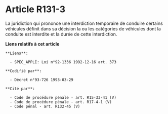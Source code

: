 # Article R131-3

La juridiction qui prononce une interdiction temporaire de conduire certains véhicules définit dans sa décision la ou les
catégories de véhicules dont la conduite est interdite et la durée de cette interdiction.

**Liens relatifs à cet article**

	**Liens**:

	  - SPEC_APPLI: Loi n°92-1336 1992-12-16 art. 373

	**Codifié par**:

	  - Décret n°93-726 1993-03-29

	**Cité par**:

	  - Code de procédure pénale - art. R15-33-41 (V)
	  - Code de procédure pénale - art. R17-4-1 (V)
	  - Code pénal - art. R132-45 (V)
